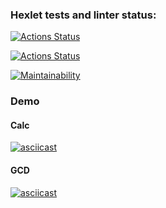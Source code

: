 ### Hexlet tests and linter status:
[![Actions Status](https://github.com/maxcentry/java-project-lvl1/workflows/hexlet-check/badge.svg)](https://github.com/maxcentry/java-project-lvl1/actions)

[![Actions Status](https://github.com/maxcentry/java-project-lvl1/actions/workflows/gradle.yml/badge.svg)](https://github.com/maxcentry/java-project-lvl1/actions/workflows/gradle.yml)

[![Maintainability](https://api.codeclimate.com/v1/badges/a99a88d28ad37a79dbf6/maintainability)](https://codeclimate.com/github/codeclimate/codeclimate/maintainability)

### Demo

#### Calc
[![asciicast](https://asciinema.org/a/xVdgkEeaMHPMuNdNtj6MmNEXQ.svg)](https://asciinema.org/a/xVdgkEeaMHPMuNdNtj6MmNEXQ)

#### GCD
[![asciicast](https://asciinema.org/a/wNMRBmlwaVxltdylgA59Ssgbz.svg)](https://asciinema.org/a/wNMRBmlwaVxltdylgA59Ssgbz)